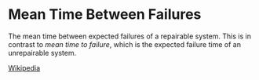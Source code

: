 # Mean Time Between Failures

The mean time between expected failures of a repairable system.  This is in contrast to _mean time to failure_, which is the expected failure time of an unrepairable system.

[Wikipedia](https://en.wikipedia.org/wiki/Mean_time_between_failures)